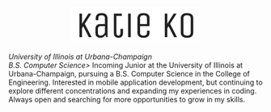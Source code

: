 <p align="center">
  <img src="https://raw.githubusercontent.com/ktko/ktko.github.io/master/media/katie.png" width="256" title="Logo">
</p>
<i align="center">University of Illinois at Urbana-Champaign</i><br/>
<i align="center">B.S. Computer Science></i>
Incoming Junior at the University of Illinois at Urbana-Champaign, pursuing a B.S. Computer Science in the College of Engineering. Interested in mobile application development, but continuing to explore different concentrations and expanding my experiences in coding. Always open and searching for more opportunities to grow in my skills.
